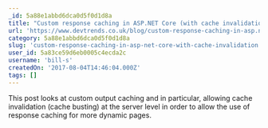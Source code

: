```yaml
---
_id: 5a88e1abbd6dca0d5f0d1d8a
title: "Custom response caching in ASP.NET Core (with cache invalidation)"
url: 'https://www.devtrends.co.uk/blog/custom-response-caching-in-asp.net-core-with-cache-invalidation'
category: 5a88e1abbd6dca0d5f0d1d8a
slug: 'custom-response-caching-in-asp-net-core-with-cache-invalidation'
user_id: 5a83ce59d6eb0005c4ecda2c
username: 'bill-s'
createdOn: '2017-08-04T14:46:04.000Z'
tags: []
---
```


This post looks at custom output caching and in particular, allowing cache invalidation (cache busting) at the server level in order to allow the use of response caching for more dynamic pages.
